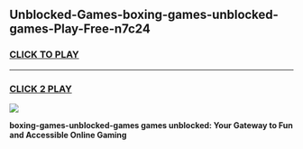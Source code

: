 
## Unblocked-Games-boxing-games-unblocked-games-Play-Free-n7c24
<h3>
<a href="https://premium76.site?title=boxing-games-unblocked-games&ref=23A">CLICK TO PLAY</a></h3>
<hr>

<h3>
<a href="https://premium76.site?title=boxing-games-unblocked-games&ref=23A">CLICK 2 PLAY</a>
  
</h3>

<a href="https://premium76.site?title=boxing-games-unblocked-games&ref=23A"><img src="https://clearcache.store/games.png"></a>


**boxing-games-unblocked-games games unblocked: Your Gateway to Fun and Accessible Online Gaming**
